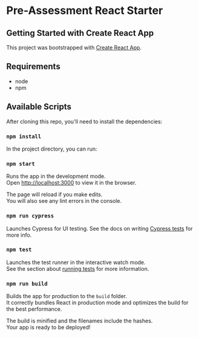 # Pre-Assessment React Starter
## Getting Started with Create React App

This project was bootstrapped with [Create React App](https://github.com/facebook/create-react-app).
## Requirements
- node
- npm

## Available Scripts
After cloning this repo, you'll need to install the dependencies:

### `npm install`


In the project directory, you can run:

### `npm start`

Runs the app in the development mode.\
Open [http://localhost:3000](http://localhost:3000) to view it in the browser.

The page will reload if you make edits.\
You will also see any lint errors in the console.

### `npm run cypress`

Launches Cypress for UI testing. See the docs on writing [Cypress tests](https://docs.cypress.io/guides/overview/why-cypress) for more info.

### `npm test`

Launches the test runner in the interactive watch mode.\
See the section about [running tests](https://facebook.github.io/create-react-app/docs/running-tests) for more information.

### `npm run build`

Builds the app for production to the `build` folder.\
It correctly bundles React in production mode and optimizes the build for the best performance.

The build is minified and the filenames include the hashes.\
Your app is ready to be deployed!
